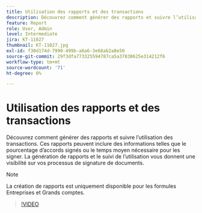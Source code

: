 ```yaml
---
title: Utilisation des rapports et des transactions
description: Découvrez comment générer des rapports et suivre l’utilisation des transactions
feature: Report
role: User, Admin
level: Intermediate
jira: KT-11027
thumbnail: KT-11027.jpg
exl-id: f30d174d-7990-499b-a6a6-3e68ab2a8e50
source-git-commit: 29f3dfa773325594787ca5a37838625e314212f6
workflow-type: tm+mt
source-wordcount: '71'
ht-degree: 0%

---
```


# Utilisation des rapports et des transactions

Découvrez comment générer des rapports et suivre l’utilisation des transactions. Ces rapports peuvent inclure des informations telles que le pourcentage d’accords signés ou le temps moyen nécessaire pour les signer. La génération de rapports et le suivi de l’utilisation vous donnent une visibilité sur vos processus de signature de documents.

>[!NOTE]
>
>La création de rapports est uniquement disponible pour les formules Entreprises et Grands comptes.

>[!VIDEO](https://video.tv.adobe.com/v/3444684?quality=12&learn=on&hidetitle=true&captions=fre_fr)
